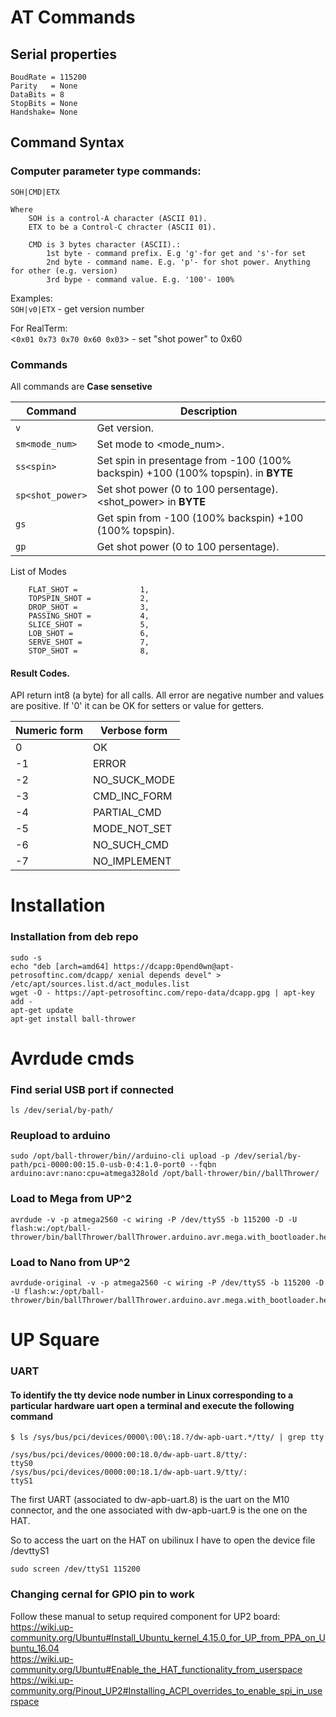 

AT Commands 
=======================

## Serial properties
```
BoudRate = 115200
Parity 	 = None 
DataBits = 8 
StopBits = None 
Handshake= None 
```

## Command Syntax  
### Computer parameter type commands:
```SOH|CMD|ETX``` 
```
Where 
	SOH is a control-A character (ASCII 01).
	ETX to be a Control-C chracter (ASCII 01). 

	CMD is 3 bytes character (ASCII).: 
		1st byte - command prefix. E.g 'g'-for get and 's'-for set  
		2nd byte - command name. E.g. 'p'- for shot power. Anything for other (e.g. version)
		3rd bype - command value. E.g. '100'- 100% 	
```

Examples: </br> 
```SOH|v0|ETX``` - get version number  

For RealTerm: </br>
<`0x01 0x73 0x70 0x60 0x03`> - set "shot power" to 0x60 


### Commands 
All commands are **Case sensetive**

| Command | Description |
| --- | --- |
| `v` | Get version. |
| `sm<mode_num>` | Set mode to <mode_num>. |
| `ss<spin>` | Set spin in presentage from -100 (100% backspin) +100 (100% topspin). <spin> in **BYTE** |
| `sp<shot_power>` | Set shot power (0 to 100 persentage). <shot_power> in **BYTE**| 
| `gs` | Get spin from -100 (100% backspin) +100 (100% topspin).| 
| `gp` | Get shot power (0 to 100 persentage).|

List of Modes
```
	FLAT_SHOT =		 		 1,
	TOPSPIN_SHOT =			 2,
	DROP_SHOT =				 3,
	PASSING_SHOT =			 4,
	SLICE_SHOT =			 5,
	LOB_SHOT =			 	 6,
	SERVE_SHOT =			 7,
	STOP_SHOT = 			 8, 

```

#### Result Codes. 
API return int8 (a byte) for all calls. All error are negative number and values are positive. If '0' it can be OK for setters or value for getters. 

| Numeric form | Verbose form             |
|--------------|--------------------------|
| 0            | OK                       |
|-1            | ERROR                    |
|-2            | NO_SUCK_MODE             |
|-3            | CMD_INC_FORM             |
|-4            | PARTIAL_CMD              |
|-5            | MODE_NOT_SET             |
|-6            | NO_SUCH_CMD              |
|-7            | NO_IMPLEMENT             |



Installation
=================

### Installation from deb repo 
```
sudo -s
echo "deb [arch=amd64] https://dcapp:0pend0wn@apt-petrosoftinc.com/dcapp/ xenial depends devel" > /etc/apt/sources.list.d/act_modules.list
wget -O - https://apt-petrosoftinc.com/repo-data/dcapp.gpg | apt-key add -
apt-get update
apt-get install ball-thrower 
```



Avrdude cmds 
=================

### Find serial USB port if connected  
```
ls /dev/serial/by-path/
```

### Reupload to arduino
```
sudo /opt/ball-thrower/bin//arduino-cli upload -p /dev/serial/by-path/pci-0000:00:15.0-usb-0:4:1.0-port0 --fqbn arduino:avr:nano:cpu=atmega328old /opt/ball-thrower/bin//ballThrower/
```

### Load to Mega from UP^2
```
avrdude -v -p atmega2560 -c wiring -P /dev/ttyS5 -b 115200 -D -U flash:w:/opt/ball-thrower/bin/ballThrower/ballThrower.arduino.avr.mega.with_bootloader.hex:i
```

### Load to Nano from UP^2
```
avrdude-original -v -p atmega2560 -c wiring -P /dev/ttyS5 -b 115200 -D -U flash:w:/opt/ball-thrower/bin/ballThrower/ballThrower.arduino.avr.mega.with_bootloader.hex:i
```


UP Square
=====================

### UART
#### To identify the tty device node number in Linux corresponding to a particular hardware uart open a terminal and execute the following command

```
$ ls /sys/bus/pci/devices/0000\:00\:18.?/dw-apb-uart.*/tty/ | grep tty

/sys/bus/pci/devices/0000:00:18.0/dw-apb-uart.8/tty/:
ttyS0
/sys/bus/pci/devices/0000:00:18.1/dw-apb-uart.9/tty/:
ttyS1
```
The first UART (associated to dw-apb-uart.8) is the uart on the M10 connector, and the one associated with dw-apb-uart.9 is the one on the HAT.

So to access the uart on the HAT on ubilinux I have to open the device file /devttyS1

```
sudo screen /dev/ttyS1 115200
```
### Changing cernal for GPIO pin to work 
Follow these manual to setup required component for UP2 board:<br /> 
https://wiki.up-community.org/Ubuntu#Install_Ubuntu_kernel_4.15.0_for_UP_from_PPA_on_Ubuntu_16.04<br /> 
https://wiki.up-community.org/Ubuntu#Enable_the_HAT_functionality_from_userspace<br /> 
https://wiki.up-community.org/Pinout_UP2#Installing_ACPI_overrides_to_enable_spi_in_userspace<br /> 


